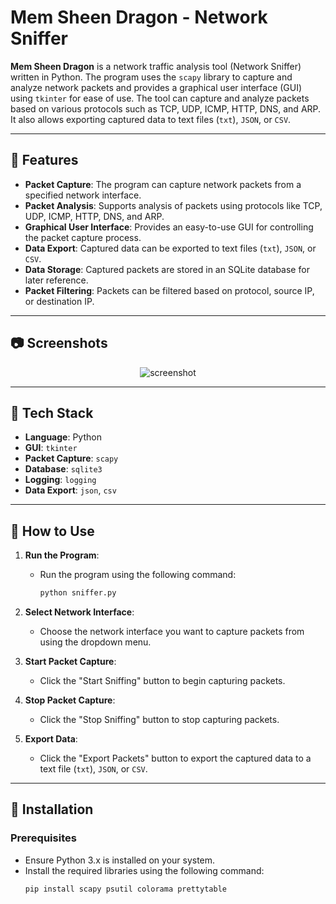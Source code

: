 # Mem Sheen Dragon - Network Sniffer

**Mem Sheen Dragon** is a network traffic analysis tool (Network Sniffer) written in Python. The program uses the `scapy` library to capture and analyze network packets and provides a graphical user interface (GUI) using `tkinter` for ease of use. The tool can capture and analyze packets based on various protocols such as TCP, UDP, ICMP, HTTP, DNS, and ARP. It also allows exporting captured data to text files (`txt`), `JSON`, or `CSV`.

---

## :star2: Features

- **Packet Capture**: The program can capture network packets from a specified network interface.
- **Packet Analysis**: Supports analysis of packets using protocols like TCP, UDP, ICMP, HTTP, DNS, and ARP.
- **Graphical User Interface**: Provides an easy-to-use GUI for controlling the packet capture process.
- **Data Export**: Captured data can be exported to text files (`txt`), `JSON`, or `CSV`.
- **Data Storage**: Captured packets are stored in an SQLite database for later reference.
- **Packet Filtering**: Packets can be filtered based on protocol, source IP, or destination IP.

---

## :camera: Screenshots

<div align="center"> 
  <img src="https://placehold.co/600x400?text=Your+Screenshot+here" alt="screenshot" />
</div>

---

## :space_invader: Tech Stack

- **Language**: Python
- **GUI**: `tkinter`
- **Packet Capture**: `scapy`
- **Database**: `sqlite3`
- **Logging**: `logging`
- **Data Export**: `json`, `csv`

---

## :dart: How to Use

1. **Run the Program**:
   - Run the program using the following command:
     ```bash
     python sniffer.py
     ```

2. **Select Network Interface**:
   - Choose the network interface you want to capture packets from using the dropdown menu.

3. **Start Packet Capture**:
   - Click the "Start Sniffing" button to begin capturing packets.

4. **Stop Packet Capture**:
   - Click the "Stop Sniffing" button to stop capturing packets.

5. **Export Data**:
   - Click the "Export Packets" button to export the captured data to a text file (`txt`), `JSON`, or `CSV`.

---

## :toolbox: Installation

### Prerequisites

- Ensure Python 3.x is installed on your system.
- Install the required libraries using the following command:
  ```bash
  pip install scapy psutil colorama prettytable